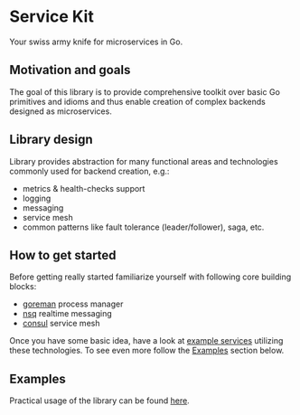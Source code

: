 # Service Kit

Your swiss army knife for microservices in Go.

## Motivation and goals
The goal of this library is to provide comprehensive toolkit over basic Go primitives and idioms and thus enable creation of complex backends designed as microservices.

## Library design
Library provides abstraction for many functional areas and technologies commonly used for backend creation, e.g.:  

* metrics & health-checks support
* logging
* messaging
* service mesh
* common patterns like fault tolerance (leader/follower), saga, etc.

## How to get started
Before getting really started familiarize yourself with following core building blocks:

* [goreman](https://github.com/mattn/goreman) process manager 
* [nsq](https://nsq.io/) realtime messaging
* [consul](https://www.consul.io/) service mesh

Once you have some basic idea, have a look at [example services](https://github.com/minus5/examples-services) utilizing these technologies. To see even more follow the [Examples](#examples) section below.

## Examples
Practical usage of the library can be found [here](./example).